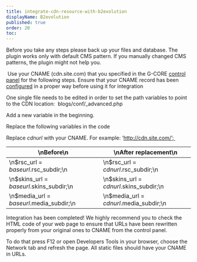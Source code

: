 ```yaml
---
title: integrate-cdn-resource-with-b2evolution
displayName: B2evolution
published: true
order: 20
toc:
---
```

Before you take any steps please back up your files and database. The plugin works only with default CMS pattern. If you manually changed CMS patterns, the plugin might not help you.

 Use your СNAME (cdn.site.com) that you specified in the G-CORE [control panel](https://control.gcdn.co/) for the following steps. Ensure that your CNAME record has been [configured](https://support.gcore.com/hc/en-us/articles/213969769-%D0%A1NAME) in a proper way before using it for integration

One single file needs to be edited in order to set the path variables to point to the CDN location:  blogs/conf/\_advanced.php

Add a new variable in the beginning.

Replace the following variables in the code

Replace _cdnurl_ with your CNAME. For example: ‘http://cdn.site.com/’; 

| \nBefore\n                               | \nAfter replacement\n                    |
|------------------------------------------|------------------------------------------|
 | \n$rsc_url = $baseurl.$rsc_subdir;\n     | \n$rsc_url = $cdnurl .$rsc_subdir;\n     |
| \n$skins_url = $baseurl.$skins_subdir;\n | \n$skins_url = $cdnurl .$skins_subdir;\n |
| \n$media_url = $baseurl.$media_subdir;\n | \n$media_url = $cdnurl .$media_subdir;\n |


Integration has been completed! We highly recommend you to check the HTML code of your web page to ensure that URLs have been rewritten properly from your original ones to CNAME from the control panel.

To do that press F12 or open Developers Tools in your browser, choose the Network tab and refresh the page. All static files should have your CNAME in URLs.

